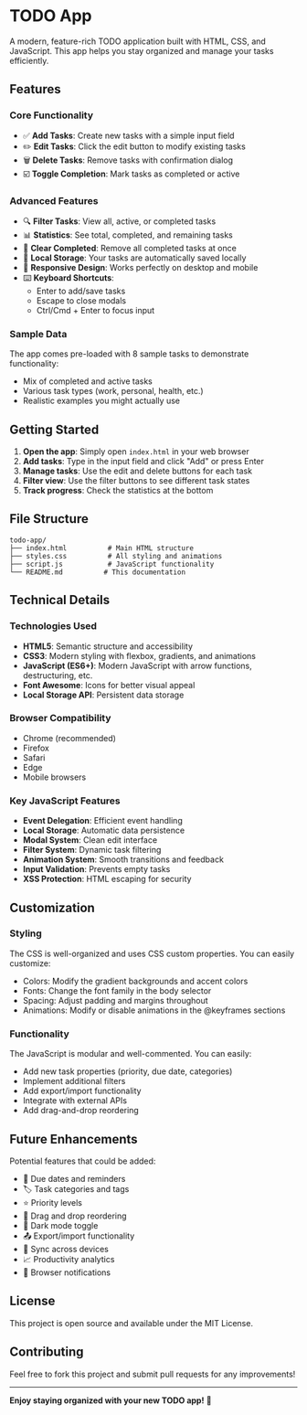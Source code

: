 # TODO App

A modern, feature-rich TODO application built with HTML, CSS, and JavaScript. This app helps you stay organized and manage your tasks efficiently.

## Features

### Core Functionality
- ✅ **Add Tasks**: Create new tasks with a simple input field
- ✏️ **Edit Tasks**: Click the edit button to modify existing tasks
- 🗑️ **Delete Tasks**: Remove tasks with confirmation dialog
- ☑️ **Toggle Completion**: Mark tasks as completed or active

### Advanced Features
- 🔍 **Filter Tasks**: View all, active, or completed tasks
- 📊 **Statistics**: See total, completed, and remaining tasks
- 🧹 **Clear Completed**: Remove all completed tasks at once
- 💾 **Local Storage**: Your tasks are automatically saved locally
- 📱 **Responsive Design**: Works perfectly on desktop and mobile
- ⌨️ **Keyboard Shortcuts**: 
  - Enter to add/save tasks
  - Escape to close modals
  - Ctrl/Cmd + Enter to focus input

### Sample Data
The app comes pre-loaded with 8 sample tasks to demonstrate functionality:
- Mix of completed and active tasks
- Various task types (work, personal, health, etc.)
- Realistic examples you might actually use

## Getting Started

1. **Open the app**: Simply open `index.html` in your web browser
2. **Add tasks**: Type in the input field and click "Add" or press Enter
3. **Manage tasks**: Use the edit and delete buttons for each task
4. **Filter view**: Use the filter buttons to see different task states
5. **Track progress**: Check the statistics at the bottom

## File Structure

```
todo-app/
├── index.html          # Main HTML structure
├── styles.css          # All styling and animations
├── script.js           # JavaScript functionality
└── README.md          # This documentation
```

## Technical Details

### Technologies Used
- **HTML5**: Semantic structure and accessibility
- **CSS3**: Modern styling with flexbox, gradients, and animations
- **JavaScript (ES6+)**: Modern JavaScript with arrow functions, destructuring, etc.
- **Font Awesome**: Icons for better visual appeal
- **Local Storage API**: Persistent data storage

### Browser Compatibility
- Chrome (recommended)
- Firefox
- Safari
- Edge
- Mobile browsers

### Key JavaScript Features
- **Event Delegation**: Efficient event handling
- **Local Storage**: Automatic data persistence
- **Modal System**: Clean edit interface
- **Filter System**: Dynamic task filtering
- **Animation System**: Smooth transitions and feedback
- **Input Validation**: Prevents empty tasks
- **XSS Protection**: HTML escaping for security

## Customization

### Styling
The CSS is well-organized and uses CSS custom properties. You can easily customize:
- Colors: Modify the gradient backgrounds and accent colors
- Fonts: Change the font family in the body selector
- Spacing: Adjust padding and margins throughout
- Animations: Modify or disable animations in the @keyframes sections

### Functionality
The JavaScript is modular and well-commented. You can easily:
- Add new task properties (priority, due date, categories)
- Implement additional filters
- Add export/import functionality
- Integrate with external APIs
- Add drag-and-drop reordering

## Future Enhancements

Potential features that could be added:
- 📅 Due dates and reminders
- 🏷️ Task categories and tags
- ⭐ Priority levels
- 🔄 Drag and drop reordering
- 🌙 Dark mode toggle
- 📤 Export/import functionality
- 🔄 Sync across devices
- 📈 Productivity analytics
- 🔔 Browser notifications

## License

This project is open source and available under the MIT License.

## Contributing

Feel free to fork this project and submit pull requests for any improvements!

---

**Enjoy staying organized with your new TODO app!** 🎉